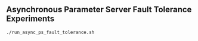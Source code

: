 ## Asynchronous Parameter Server Fault Tolerance Experiments

```bash
./run_async_ps_fault_tolerance.sh
```
